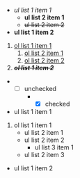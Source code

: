 
* *ul list 1 item 1*
    * **ul list 2 item 1**
    * ~~ul list 2 item 2~~
* __ul list 1 item 2__

1. [ol list 1 item 1](list/link.html)
    1. [ol list 2 item 1](list/link.html)
    1. [ol list 2 item 2](list/link.html)
1. ***__~~ol list 1 item 2~~__***

* - [ ] unchecked
    * - [x] checked

* ul list 1 item 1
1. ol list 1 item 1
    * ul list 2 item 1
    * ul list 2 item 2
        * ul list 3 item 1
    * ul list 2 item 3
* ul list 1 item 2

